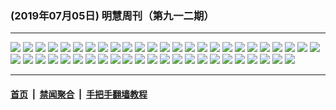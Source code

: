 ### (2019年07月05日) 明慧周刊（第九一二期） 

---

<img src="http://qikan.minghui.org/mhqkpage/qikanimage/2019/07/05/mhweekly912_read-online1.png"/> 

<img src="http://qikan.minghui.org/mhqkpage/qikanimage/2019/07/05/mhweekly912_read-online2.png"/> 

<img src="http://qikan.minghui.org/mhqkpage/qikanimage/2019/07/05/mhweekly912_read-online3.png"/> 

<img src="http://qikan.minghui.org/mhqkpage/qikanimage/2019/07/05/mhweekly912_read-online4.png"/> 

<img src="http://qikan.minghui.org/mhqkpage/qikanimage/2019/07/05/mhweekly912_read-online5.png"/> 

<img src="http://qikan.minghui.org/mhqkpage/qikanimage/2019/07/05/mhweekly912_read-online6.png"/> 

<img src="http://qikan.minghui.org/mhqkpage/qikanimage/2019/07/05/mhweekly912_read-online7.png"/> 

<img src="http://qikan.minghui.org/mhqkpage/qikanimage/2019/07/05/mhweekly912_read-online8.png"/> 

<img src="http://qikan.minghui.org/mhqkpage/qikanimage/2019/07/05/mhweekly912_read-online9.png"/> 

<img src="http://qikan.minghui.org/mhqkpage/qikanimage/2019/07/05/mhweekly912_read-online10.png"/> 

<img src="http://qikan.minghui.org/mhqkpage/qikanimage/2019/07/05/mhweekly912_read-online11.png"/> 

<img src="http://qikan.minghui.org/mhqkpage/qikanimage/2019/07/05/mhweekly912_read-online12.png"/> 

<img src="http://qikan.minghui.org/mhqkpage/qikanimage/2019/07/05/mhweekly912_read-online13.png"/> 

<img src="http://qikan.minghui.org/mhqkpage/qikanimage/2019/07/05/mhweekly912_read-online14.png"/> 

<img src="http://qikan.minghui.org/mhqkpage/qikanimage/2019/07/05/mhweekly912_read-online15.png"/> 

<img src="http://qikan.minghui.org/mhqkpage/qikanimage/2019/07/05/mhweekly912_read-online16.png"/> 

<img src="http://qikan.minghui.org/mhqkpage/qikanimage/2019/07/05/mhweekly912_read-online17.png"/> 

<img src="http://qikan.minghui.org/mhqkpage/qikanimage/2019/07/05/mhweekly912_read-online18.png"/> 

<img src="http://qikan.minghui.org/mhqkpage/qikanimage/2019/07/05/mhweekly912_read-online19.png"/> 

<img src="http://qikan.minghui.org/mhqkpage/qikanimage/2019/07/05/mhweekly912_read-online20.png"/> 

<img src="http://qikan.minghui.org/mhqkpage/qikanimage/2019/07/05/mhweekly912_read-online21.png"/> 

<img src="http://qikan.minghui.org/mhqkpage/qikanimage/2019/07/05/mhweekly912_read-online22.png"/> 

<img src="http://qikan.minghui.org/mhqkpage/qikanimage/2019/07/05/mhweekly912_read-online23.png"/> 

<img src="http://qikan.minghui.org/mhqkpage/qikanimage/2019/07/05/mhweekly912_read-online24.png"/> 

<img src="http://qikan.minghui.org/mhqkpage/qikanimage/2019/07/05/mhweekly912_read-online25.png"/> 

<img src="http://qikan.minghui.org/mhqkpage/qikanimage/2019/07/05/mhweekly912_read-online26.png"/> 

<img src="http://qikan.minghui.org/mhqkpage/qikanimage/2019/07/05/mhweekly912_read-online27.png"/> 

<img src="http://qikan.minghui.org/mhqkpage/qikanimage/2019/07/05/mhweekly912_read-online28.png"/> 

<img src="http://qikan.minghui.org/mhqkpage/qikanimage/2019/07/05/mhweekly912_read-online29.png"/> 

<img src="http://qikan.minghui.org/mhqkpage/qikanimage/2019/07/05/mhweekly912_read-online30.png"/> 

<img src="http://qikan.minghui.org/mhqkpage/qikanimage/2019/07/05/mhweekly912_read-online31.png"/> 

<img src="http://qikan.minghui.org/mhqkpage/qikanimage/2019/07/05/mhweekly912_read-online32.png"/> 

<img src="http://qikan.minghui.org/mhqkpage/qikanimage/2019/07/05/mhweekly912_read-online33.png"/> 

<img src="http://qikan.minghui.org/mhqkpage/qikanimage/2019/07/05/mhweekly912_read-online34.png"/> 

<img src="http://qikan.minghui.org/mhqkpage/qikanimage/2019/07/05/mhweekly912_read-online35.png"/> 

<img src="http://qikan.minghui.org/mhqkpage/qikanimage/2019/07/05/mhweekly912_read-online36.png"/> 

<img src="http://qikan.minghui.org/mhqkpage/qikanimage/2019/07/05/mhweekly912_read-online37.png"/> 

<img src="http://qikan.minghui.org/mhqkpage/qikanimage/2019/07/05/mhweekly912_read-online38.png"/> 

<img src="http://qikan.minghui.org/mhqkpage/qikanimage/2019/07/05/mhweekly912_read-online39.png"/> 

<img src="http://qikan.minghui.org/mhqkpage/qikanimage/2019/07/05/mhweekly912_read-online40.png"/> 

<img src="http://qikan.minghui.org/mhqkpage/qikanimage/2019/07/05/mhweekly912_read-online41.png"/> 

<img src="http://qikan.minghui.org/mhqkpage/qikanimage/2019/07/05/mhweekly912_read-online42.png"/> 

<img src="http://qikan.minghui.org/mhqkpage/qikanimage/2019/07/05/mhweekly912_read-online43.png"/> 

<img src="http://qikan.minghui.org/mhqkpage/qikanimage/2019/07/05/mhweekly912_read-online44.png"/> 

<img src="http://qikan.minghui.org/mhqkpage/qikanimage/2019/07/05/mhweekly912_read-online45.png"/> 

<img src="http://qikan.minghui.org/mhqkpage/qikanimage/2019/07/05/mhweekly912_read-online46.png"/> 

<img src="http://qikan.minghui.org/mhqkpage/qikanimage/2019/07/05/mhweekly912_read-online47.png"/> 

<img src="http://qikan.minghui.org/mhqkpage/qikanimage/2019/07/05/mhweekly912_read-online48.png"/> 



---

#### [首页](../../../..) &nbsp;|&nbsp; [禁闻聚合](https://github.com/gfw-breaker/banned-news) &nbsp;|&nbsp; [手把手翻墙教程](https://github.com/gfw-breaker/guides) 